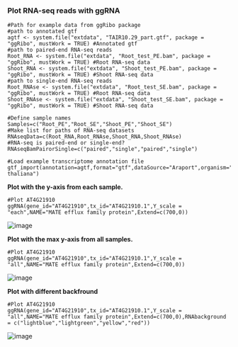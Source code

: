 ### Plot RNA-seq reads with ggRNA
```
#Path for example data from ggRibo package
#path to annotated gtf
agtf <- system.file("extdata", "TAIR10.29_part.gtf", package = "ggRibo", mustWork = TRUE) #Annotated gtf
#path to paired-end RNA-seq reads
Root_RNA <- system.file("extdata", "Root_test_PE.bam", package = "ggRibo", mustWork = TRUE) #Root RNA-seq data
Shoot_RNA <- system.file("extdata", "Shoot_test_PE.bam", package = "ggRibo", mustWork = TRUE) #Shoot RNA-seq data
#path to single-end RNA-seq reads
Root_RNAse <- system.file("extdata", "Root_test_SE.bam", package = "ggRibo", mustWork = TRUE) #Root RNA-seq data
Shoot_RNAse <- system.file("extdata", "Shoot_test_SE.bam", package = "ggRibo", mustWork = TRUE) #Shoot RNA-seq data

#Define sample names
Samples=c("Root_PE","Root_SE","Shoot_PE","Shoot_SE")
#Make list for paths of RNA-seq datasets
RNAseqData=c(Root_RNA,Root_RNAse,Shoot_RNA,Shoot_RNAse)
#RNA-seq is paired-end or single-end?
RNAseqBamPairorSingle=c("paired","single","paired","single")

#Load example transcriptome annotation file
gtf_import(annotation=agtf,format="gtf",dataSource="Araport",organism="Arabidopsis thaliana")
```

**Plot with the y-axis from each sample.**
```
#Plot AT4G21910
ggRNA(gene_id="AT4G21910",tx_id="AT4G21910.1",Y_scale = "each",NAME="MATE efflux family protein",Extend=c(700,0))
```
![image](https://github.com/user-attachments/assets/5f933434-9973-4e54-9d6e-1406cff5f3c3)

**Plot with the max y-axis from all samples.**
```
#Plot AT4G21910
ggRNA(gene_id="AT4G21910",tx_id="AT4G21910.1",Y_scale = "all",NAME="MATE efflux family protein",Extend=c(700,0))
```
![image](https://github.com/user-attachments/assets/200450a8-6aab-4f2c-8d1d-00c159c02b25)

**Plot with different backfround**
```
#Plot AT4G21910
ggRNA(gene_id="AT4G21910",tx_id="AT4G21910.1",Y_scale = "all",NAME="MATE efflux family protein",Extend=c(700,0),RNAbackground = c("lightblue","lightgreen","yellow","red"))
```
![image](https://github.com/user-attachments/assets/cfc45a0b-8f6b-4b26-8651-4a011e1ba27b)


